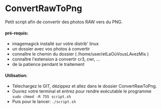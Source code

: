 # ConvertRawToPng
 
Petit script afin de convertir des photos RAW vers du PNG. 

#### pré-requis:
* imagemagick installé  sur votre distrib' linux
* un dossier avec vos photos à convertir
* connaître le chemin du dossier ( /home/user/etLaOùVousLAvezMis ) 
* connaître l'extension à convertir cr3, cwr, ... 
* de la patience pendant le traitement

#### Utilisation:
* Télechargez le GIT, dézippez et allez dans le dossier ConvertRawToPng. 
* Ouvrez votre terminal et entrez pour rendre exécutable le programme ```sudo chmod -R 755 script.sh```
* Puis pour le lancer: ```./script.sh```
